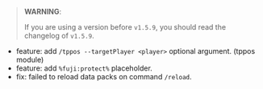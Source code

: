 > **WARNING**:
> 
> If you are using a version before `v1.5.9`, you should read the changelog of `v1.5.9`.

- feature: add `/tppos --targetPlayer <player>` optional argument. (tppos module)
- feature: add `%fuji:protect%` placeholder.
- fix: failed to reload data packs on command `/reload`.
